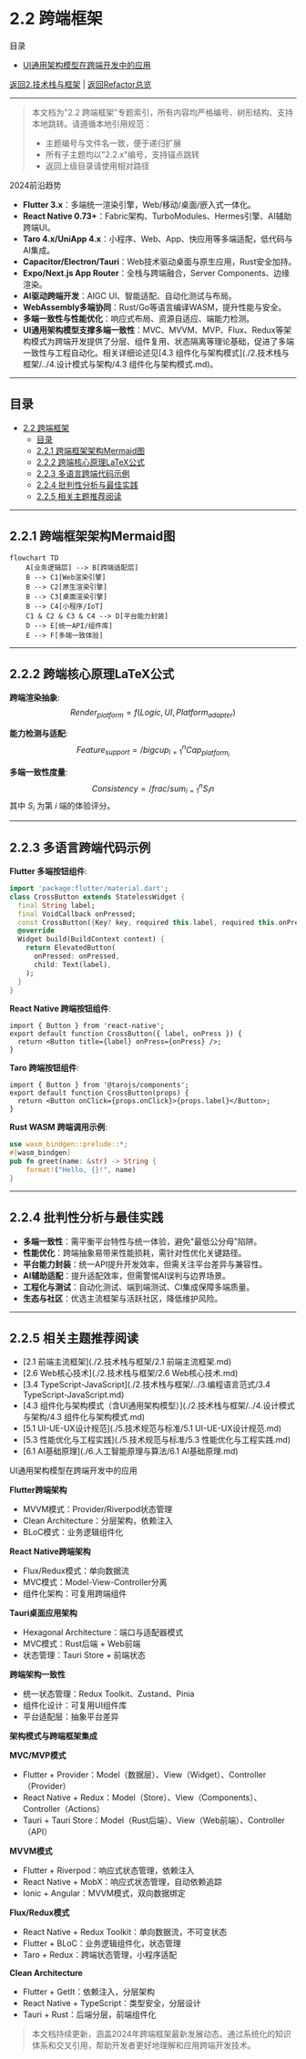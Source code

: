 ﻿# 2.2 跨端框架

目录

- [UI通用架构模型在跨端开发中的应用](#ui通用架构模型在跨端开发中的应用)

[返回2.技术栈与框架](./2.技术栈与框架/README.md) | [返回Refactor总览](./2.技术栈与框架/../README.md)

---

> 本文档为"2.2 跨端框架"专题索引，所有内容均严格编号、树形结构、支持本地跳转。请遵循本地引用规范：
>
> - 主题编号与文件名一致，便于递归扩展
> - 所有子主题均以"2.2.x"编号，支持锚点跳转
> - 返回上级目录请使用相对路径

2024前沿趋势

- **Flutter 3.x**：多端统一渲染引擎，Web/移动/桌面/嵌入式一体化。
- **React Native 0.73+**：Fabric架构、TurboModules、Hermes引擎、AI辅助跨端UI。
- **Taro 4.x/UniApp 4.x**：小程序、Web、App、快应用等多端适配，低代码与AI集成。
- **Capacitor/Electron/Tauri**：Web技术驱动桌面与原生应用，Rust安全加持。
- **Expo/Next.js App Router**：全栈与跨端融合，Server Components、边缘渲染。
- **AI驱动跨端开发**：AIGC UI、智能适配、自动化测试与布局。
- **WebAssembly多端协同**：Rust/Go等语言编译WASM，提升性能与安全。
- **多端一致性与性能优化**：响应式布局、资源自适应、端能力检测。
- **UI通用架构模型支撑多端一致性**：MVC、MVVM、MVP、Flux、Redux等架构模式为跨端开发提供了分层、组件复用、状态隔离等理论基础，促进了多端一致性与工程自动化。相关详细论述见[4.3 组件化与架构模式](./2.技术栈与框架/../4.设计模式与架构/4.3 组件化与架构模式.md)。

---

## 目录

- [2.2 跨端框架](#22-跨端框架)
  - [目录](#目录)
  - [2.2.1 跨端框架架构Mermaid图](#221-跨端框架架构mermaid图)
  - [2.2.2 跨端核心原理LaTeX公式](#222-跨端核心原理latex公式)
  - [2.2.3 多语言跨端代码示例](#223-多语言跨端代码示例)
  - [2.2.4 批判性分析与最佳实践](#224-批判性分析与最佳实践)
  - [2.2.5 相关主题推荐阅读](#225-相关主题推荐阅读)

---

## 2.2.1 跨端框架架构Mermaid图

```mermaid
flowchart TD
    A[业务逻辑层] --> B[跨端适配层]
    B --> C1[Web渲染引擎]
    B --> C2[原生渲染引擎]
    B --> C3[桌面渲染引擎]
    B --> C4[小程序/IoT]
    C1 & C2 & C3 & C4 --> D[平台能力封装]
    D --> E[统一API/组件库]
    E --> F[多端一致体验]
```

---

## 2.2.2 跨端核心原理LaTeX公式

**跨端渲染抽象**:
$$
Render_{platform} = f(Logic, UI, Platform_{adapter})
$$

**能力检测与适配**:
$$
Feature_{support} = /bigcup_{i=1}^n Cap_{platform_i}
$$

**多端一致性度量**:
$$
Consistency = /frac{/sum_{i=1}^n S_i}{n}
$$
其中 $S_i$ 为第 $i$ 端的体验评分。

---

## 2.2.3 多语言跨端代码示例

**Flutter 多端按钮组件**:

```dart
import 'package:flutter/material.dart';
class CrossButton extends StatelessWidget {
  final String label;
  final VoidCallback onPressed;
  const CrossButton({Key? key, required this.label, required this.onPressed}) : super(key: key);
  @override
  Widget build(BuildContext context) {
    return ElevatedButton(
      onPressed: onPressed,
      child: Text(label),
    );
  }
}
```

**React Native 跨端按钮组件**:

```tsx
import { Button } from 'react-native';
export default function CrossButton({ label, onPress }) {
  return <Button title={label} onPress={onPress} />;
}
```

**Taro 跨端按钮组件**:

```tsx
import { Button } from '@tarojs/components';
export default function CrossButton(props) {
  return <Button onClick={props.onClick}>{props.label}</Button>;
}
```

**Rust WASM 跨端调用示例**:

```rust
use wasm_bindgen::prelude::*;
#[wasm_bindgen]
pub fn greet(name: &str) -> String {
    format!("Hello, {}!", name)
}
```

---

## 2.2.4 批判性分析与最佳实践

- **多端一致性**：需平衡平台特性与统一体验，避免"最低公分母"陷阱。
- **性能优化**：跨端抽象易带来性能损耗，需针对性优化关键路径。
- **平台能力封装**：统一API提升开发效率，但需关注平台差异与兼容性。
- **AI辅助适配**：提升适配效率，但需警惕AI误判与边界场景。
- **工程化与测试**：自动化测试、端到端测试、CI集成保障多端质量。
- **生态与社区**：优选主流框架与活跃社区，降低维护风险。

---

## 2.2.5 相关主题推荐阅读

- [2.1 前端主流框架](./2.技术栈与框架/2.1 前端主流框架.md)
- [2.6 Web核心技术](./2.技术栈与框架/2.6 Web核心技术.md)
- [3.4 TypeScript-JavaScript](./2.技术栈与框架/../3.编程语言范式/3.4 TypeScript-JavaScript.md)
- [4.3 组件化与架构模式（含UI通用架构模型）](./2.技术栈与框架/../4.设计模式与架构/4.3 组件化与架构模式.md)
- [5.1 UI-UE-UX设计规范](./5.技术规范与标准/5.1 UI-UE-UX设计规范.md)
- [5.3 性能优化与工程实践](./5.技术规范与标准/5.3 性能优化与工程实践.md)
- [6.1 AI基础原理](./6.人工智能原理与算法/6.1 AI基础原理.md)

UI通用架构模型在跨端开发中的应用

**Flutter跨端架构**

- MVVM模式：Provider/Riverpod状态管理
- Clean Architecture：分层架构，依赖注入
- BLoC模式：业务逻辑组件化

**React Native跨端架构**

- Flux/Redux模式：单向数据流
- MVC模式：Model-View-Controller分离
- 组件化架构：可复用跨端组件

**Tauri桌面应用架构**

- Hexagonal Architecture：端口与适配器模式
- MVC模式：Rust后端 + Web前端
- 状态管理：Tauri Store + 前端状态

**跨端架构一致性**

- 统一状态管理：Redux Toolkit、Zustand、Pinia
- 组件化设计：可复用UI组件库
- 平台适配层：抽象平台差异

**架构模式与跨端框架集成**

**MVC/MVP模式**

- Flutter + Provider：Model（数据层）、View（Widget）、Controller（Provider）
- React Native + Redux：Model（Store）、View（Components）、Controller（Actions）
- Tauri + Tauri Store：Model（Rust后端）、View（Web前端）、Controller（API）

**MVVM模式**

- Flutter + Riverpod：响应式状态管理，依赖注入
- React Native + MobX：响应式状态管理，自动依赖追踪
- Ionic + Angular：MVVM模式，双向数据绑定

**Flux/Redux模式**

- React Native + Redux Toolkit：单向数据流，不可变状态
- Flutter + BLoC：业务逻辑组件化，状态管理
- Taro + Redux：跨端状态管理，小程序适配

**Clean Architecture**

- Flutter + GetIt：依赖注入，分层架构
- React Native + TypeScript：类型安全，分层设计
- Tauri + Rust：后端分层，前端组件化

> 本文档持续更新，涵盖2024年跨端框架最新发展动态。通过系统化的知识体系和交叉引用，帮助开发者更好地理解和应用跨端开发技术。

